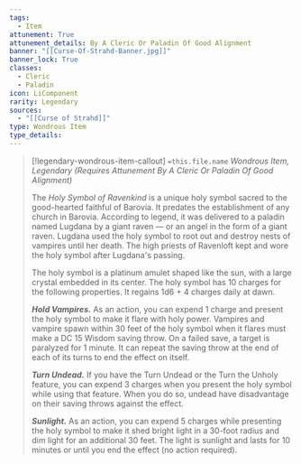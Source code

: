 ```yaml
---
tags:
  - Item
attunement: True
attunement_details: By A Cleric Or Paladin Of Good Alignment
banner: "[[Curse-Of-Strahd-Banner.jpg]]"
banner_lock: True
classes:
  - Cleric
  - Paladin
icon: LiComponent
rarity: Legendary
sources:
  - "[[Curse of Strahd]]"
type: Wondrous Item
type_details: 
---
```

>[!legendary-wondrous-item-callout] `=this.file.name`
>*Wondrous Item, Legendary (Requires Attunement By A Cleric Or Paladin Of Good Alignment)*
>
>The *Holy Symbol of Ravenkind* is a unique holy symbol sacred to the good-hearted faithful of Barovia. It predates the establishment of any church in Barovia. According to legend, it was delivered to a paladin named Lugdana by a giant raven — or an angel in the form of a giant raven. Lugdana used the holy symbol to root out and destroy nests of vampires until her death. The high priests of Ravenloft kept and wore the holy symbol after Lugdana's passing.
>
>The holy symbol is a platinum amulet shaped like the sun, with a large crystal embedded in its center. The holy symbol has 10 charges for the following properties. It regains 1d6 + 4 charges daily at dawn.
>
>***Hold Vampires.*** As an action, you can expend 1 charge and present the holy symbol to make it flare with holy power. Vampires and vampire spawn within 30 feet of the holy symbol when it flares must make a DC 15 Wisdom saving throw. On a failed save, a target is paralyzed for 1 minute. It can repeat the saving throw at the end of each of its turns to end the effect on itself.
>
>***Turn Undead.*** If you have the Turn Undead or the Turn the Unholy feature, you can expend 3 charges when you present the holy symbol while using that feature. When you do so, undead have disadvantage on their saving throws against the effect.
>
>***Sunlight.*** As an action, you can expend 5 charges while presenting the holy symbol to make it shed bright light in a 30-foot radius and dim light for an additional 30 feet. The light is sunlight and lasts for 10 minutes or until you end the effect (no action required).
>
>

